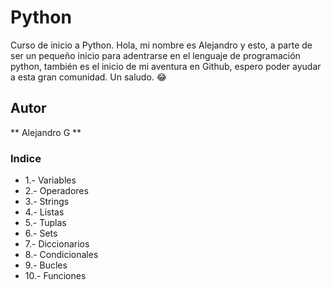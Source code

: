 # Python
Curso de inicio a Python. Hola, mi nombre es Alejandro y esto, a parte de ser un pequeño inicio para adentrarse en el lenguaje de programación python, también es el inicio de mi aventura en Github, espero poder ayudar a esta gran comunidad. Un saludo. 😂

## Autor
** Alejandro G **

### Indice
- 1.- Variables
- 2.- Operadores
- 3.- Strings
- 4.- Listas
- 5.- Tuplas
- 6.- Sets
- 7.- Diccionarios
- 8.- Condicionales
- 9.- Bucles
- 10.- Funciones